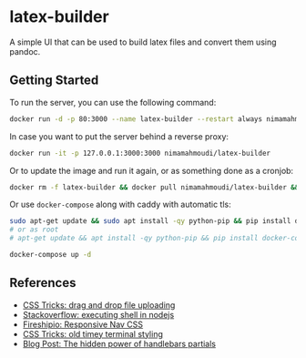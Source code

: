 # latex-builder

 A simple UI that can be used to build latex files and convert them using pandoc.

## Getting Started

To run the server, you can use the following command:

```sh
docker run -d -p 80:3000 --name latex-builder --restart always nimamahmoudi/latex-builder
```

In case you want to put the server behind a reverse proxy:

```sh
docker run -it -p 127.0.0.1:3000:3000 nimamahmoudi/latex-builder
```

Or to update the image and run it again, or as something done as a cronjob:

```sh
docker rm -f latex-builder && docker pull nimamahmoudi/latex-builder && docker run -d -p 80:3000 --name latex-builder --restart always nimamahmoudi/latex-builder
```

Or use `docker-compose` along with caddy with automatic tls:

```sh
sudo apt-get update && sudo apt install -qy python-pip && pip install docker-compose
# or as root
# apt-get update && apt install -qy python-pip && pip install docker-compose

docker-compose up -d
```

## References

- [CSS Tricks: drag and drop file uploading](https://css-tricks.com/drag-and-drop-file-uploading/)
- [Stackoverflow: executing shell in nodejs](https://stackabuse.com/executing-shell-commands-with-node-js/)
- [Fireshipio: Responsive Nav CSS](https://github.com/fireship-io/222-responsive-icon-nav-css)
- [CSS Tricks: old timey terminal styling](https://css-tricks.com/old-timey-terminal-styling/)
- [Blog Post: The hidden power of handlebars partials](https://cloudfour.com/thinks/the-hidden-power-of-handlebars-partials/)
